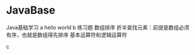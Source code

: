 # JavaBase
Java基础学习
a hello world
b 练习题
        数组排序
        折半查找元素：前提是数组必须有序，也就是数组得先排序
        基本运算符和逻辑运算符

        
c 